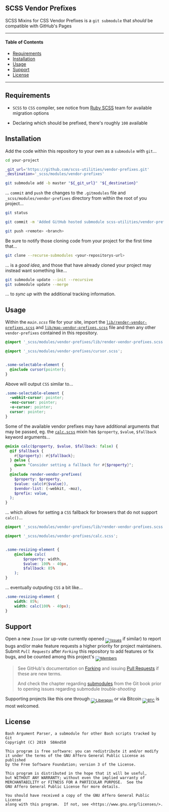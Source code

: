 ## SCSS Vendor Prefixes


SCSS Mixins for CSS Vendor Prefixes is a `git submodule` that _should_ be compatible with GitHub's Pages


------


#### Table of Contents


- [Requirements](#requirements)
- [Installation](#installation)
- [Usage](#usage)
- [Support](#support)
- [License](#license)


------


## Requirements


- `SCSS` to `CSS` compiler, see notice from [Ruby SCSS](https://sass-lang.com/ruby-sass) team for available migration options

- Declaring which should be prefixed, there's roughly `100` available


## Installation


Add the code within this repository to your own as a `submodule` with `git`...


```bash
cd your-project

_git_url='https://github.com/scss-utilities/vendor-prefixes.git'
_destination='_scss/modules/vendor-prefixes'

git submodule add -b master "${_git_url}" "${_destination}"
```


... `commit` and `push` the changes to the `.gitmodules` file and `_scss/modules/vendor-prefixes` directory from within the root of you project...


```bash
git status

git commit -m 'Added GitHub hosted submodule scss-utilities/vendor-prefixes'

git push <remote> <branch>
```


Be sure to notify those cloning code from your project for the first time that...


```bash
git clone --recurse-submodules <your-repositorys-url>
```


... is a _good idea_, and those that have already cloned your project may instead want something like...


```bash
git submodule update --init --recursive
git submodule update --merge
```


... to _sync up_ with the additional tracking information.


## Usage


Within the _`main.scss`_ file for your site, import the [`lib/render-vendor-prefixes.scss`][source_link__render-vendor-prefixes] and [`lib/map-vendor-prefixes.scss`][source_link__map-vendor-prefixes] file and then any other `vendor-prefixes` contained in this repository.


```scss
@import '_scss/modules/vendor-prefixes/lib/render-vendor-prefixes.scss';

@import '_scss/modules/vendor-prefixes/cursor.scss';


.some-selectable-element {
  @include cursor(pointer);
}
```


Above will output `CSS` similar to...


```css
.some-selectable-element {
  -webkit-cursor: pointer;
  -moz-cursor: pointer;
  -o-cursor: pointer;
  cursor: pointer;
}
```


Some of the available vendor prefixes may have additional arguments that may be passed, eg. the [`calc.scss`](../calc.scss) mixin has `$property`, `$value`, `$fallback` keyword arguments...


```scss
@mixin calc($property, $value, $fallback: false) {
  @if $fallback {
    #{$property}: #{$fallback};
  } @else {
    @warn "Consider setting a fallback for #{$property}";
  }
  @include render-vendor-prefixes(
    $property: $property,
    $value: calc(#{$value}),
    $vendor-list: (-webkit, -moz),
    $prefix: value,
  );
}
```


... which allows for setting a `CSS` fallback for browsers that do not support `calc()`...


```scss
@import '_scss/modules/vendor-prefixes/lib/render-vendor-prefixes.scss';

@import '_scss/modules/vendor-prefixes/calc.scss';


.some-resizing-element {
    @include calc(
        $property: width,
        $value: 100% - 40px,
        $fallback: 85%
    );
}
```


... eventually outputing `CSS` a bit like...


```css
.some-resizing-element {
    width: 85%;
    width: calc(100% - 40px);
}
```


## Support


Open a new _`Issue`_ (or up-vote currently opened <sub>[![Issues][badge__issues]][relative_link__issues]</sub> if similar) to report bugs and/or make feature requests a higher priority for project maintainers. Submit _`Pull Requests`_ after _`Forking`_ this repository to add features or fix bugs, and be counted among this project's <sub>[![Members][badge__contributors]][relative_link__members]</sub>


> See GitHub's documentation on [Forking][help_fork] and issuing [Pull Requests][help_pull_request] if these are new terms.
>
> And check the chapter regarding [submodules][git_book__submodules] from the Git book prior to opening issues regarding submodule _trouble-shooting_


Supporting projects like this one through <sub>[![Liberapay][badge__liberapay]][liberapay_donate]</sub> or via Bitcoin <sub>[![BTC][badge__bitcoin]][btc]</sub> is most welcomed.


## License


```
Bash Argument Parser, a submodule for other Bash scripts tracked by Git
Copyright (C) 2019  S0AndS0

This program is free software: you can redistribute it and/or modify
it under the terms of the GNU Affero General Public License as published
by the Free Software Foundation; version 3 of the License.

This program is distributed in the hope that it will be useful,
but WITHOUT ANY WARRANTY; without even the implied warranty of
MERCHANTABILITY or FITNESS FOR A PARTICULAR PURPOSE.  See the
GNU Affero General Public License for more details.

You should have received a copy of the GNU Affero General Public License
along with this program.  If not, see <https://www.gnu.org/licenses/>.
```



[help_fork]: https://help.github.com/en/articles/fork-a-repo
[help_pull_request]: https://help.github.com/en/articles/about-pull-requests

[git_book__submodules]: https://git-scm.com/book/en/v2/Git-Tools-Submodules


[relative_link__issues]: issues
[relative_link__members]: network/members
[source_link__render-vendor-prefixes]: lib/render-vendor-prefixes.scss
[source_link__map-vendor-prefixes]: lib/map-vendor-prefixes.scss
[source_link__calc]: calc.scss


[badge__issues]: https://img.shields.io/github/issues/scss-utilities/vendor-prefixes.svg
[badge__contributors]: https://img.shields.io/github/forks/scss-utilities/vendor-prefixes.svg?color=005571&label=Contributors

[badge__liberapay]: https://img.shields.io/badge/Liberapay-gray.svg?logo=liberapay
[badge__bitcoin]: https://img.shields.io/badge/1Dr9KYZz9jkUea5xTxeGyScu7AwC4MwR5c-gray.svg?logo=bitcoin


[liberapay_donate]: https://liberapay.com/scss-utilities/donate
[btc]: https://www.blockchain.com/btc/address/1Dr9KYZz9jkUea5xTxeGyScu7AwC4MwR5c


[w3__css_ui_3]: https://www.w3.org/TR/css-ui-3/

[w3schools__cssref]: https://www.w3schools.com/cssref/default.asp

[mozilla__css]: https://developer.mozilla.org/en-US/docs/Web/CSS

[csslint__require_compatible_vendor_prefixes]: https://github.com/csslint/csslint/wiki/require-compatible-vendor-prefixes

[w3schools__css3_browsersupport]: https://www.w3schools.com/cssref/css3_browsersupport.asp
